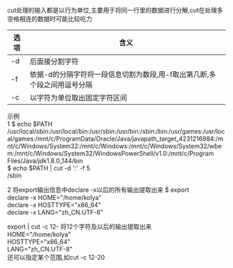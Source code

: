 cut处理的输入都是以行为单位,主要用于将同一行里的数据进行分解,cut在处理多空格相连的数据时可能比较吃力


选项 | 含义
---|---
-d | 后面接分割字符
-f | 依据-d的分隔字符将一段信息切割为数段,用-f取出第几断,多个段之间用逗号分隔
-c | 以字符为单位取出固定字符区间



示例  
1 $ echo $PATH  
/usr/local/sbin:/usr/local/bin:/usr/sbin:/usr/bin:/sbin:/bin:/usr/games:/usr/local/games:/mnt/c/ProgramData/Oracle/Java/javapath_target_4231216984:/mnt/c/Windows/System32:/mnt/c/Windows:/mnt/c/Windows/System32/wbem:/mnt/c/Windows/System32/WindowsPowerShell/v1.0:/mnt/c/Program Files/Java/jdk1.8.0_144/bin   
$ echo $PATH | cut -d ':' -f 5  
/sbin  


2 将export输出信息中declare -x以后的所有输出提取出来
$ export  
declare -x HOME="/home/kolya"  
declare -x HOSTTYPE="x86_64"  
declare -x LANG="zh_CN.UTF-8"  


export | cut -c 12- 将12个字符及以后的输出提取出来  
HOME="/home/kolya"  
HOSTTYPE="x86_64"  
LANG="zh_CN.UTF-8"  
还可以指定某个范围,如cut -c 12-20